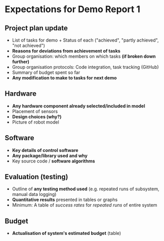 # Expectations for Demo Report 1

## Project plan update

- List of tasks for demo + Status of each ("achieved", "partly achieved", "not achieved")
- **Reasons for deviations from achievement of tasks**
- Group organisation: which members on which tasks **(if broken down further)**
- Group organisation protocols: Code integration, task tracking (GitHub)
- Summary of budget spent so far
- **Any modification to make to tasks for next demo**

## Hardware

- **Any hardware component already selected/included in model**
- Placement of sensors
- **Design choices (why?)**
- Picture of robot model

## Software

- **Key details of control software**
- **Any package/library used and why**
- Key source code / **software algorithms**

## Evaluation (testing)

- Outline of **any testing method used** (e.g. repeated runs of subsystem, manual data logging)
- **Quantitative results** presented in tables or graphs
- Minimum: A table of *success rates* for *repeated runs* of entire system

## Budget

- **Actualisation of system's estimated budget** (table)